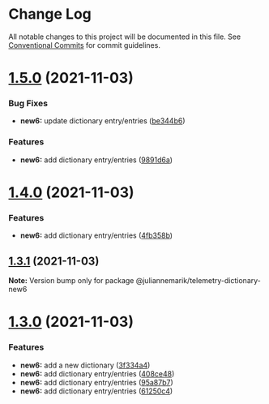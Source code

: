 # Change Log

All notable changes to this project will be documented in this file.
See [Conventional Commits](https://conventionalcommits.org) for commit guidelines.

# [1.5.0](https://github.com/juliannemarik/telemetry-dictionary-packages/compare/@juliannemarik/telemetry-dictionary-new6@1.4.0...@juliannemarik/telemetry-dictionary-new6@1.5.0) (2021-11-03)


### Bug Fixes

* **new6:** update dictionary entry/entries ([be344b6](https://github.com/juliannemarik/telemetry-dictionary-packages/commit/be344b6e0b6e161c577eef4af6234e9ddcfed9ff))


### Features

* **new6:** add dictionary entry/entries ([9891d6a](https://github.com/juliannemarik/telemetry-dictionary-packages/commit/9891d6a8f99a5742ceccacc69e566ff286084957))





# [1.4.0](https://github.com/juliannemarik/telemetry-dictionary-packages/compare/@juliannemarik/telemetry-dictionary-new6@1.3.1...@juliannemarik/telemetry-dictionary-new6@1.4.0) (2021-11-03)


### Features

* **new6:** add dictionary entry/entries ([4fb358b](https://github.com/juliannemarik/telemetry-dictionary-packages/commit/4fb358bb3b0c5845ceab1c26e6d345171ff2618f))





## [1.3.1](https://github.com/juliannemarik/telemetry-dictionary-packages/compare/@juliannemarik/telemetry-dictionary-new6@1.3.0...@juliannemarik/telemetry-dictionary-new6@1.3.1) (2021-11-03)

**Note:** Version bump only for package @juliannemarik/telemetry-dictionary-new6





# [1.3.0](https://github.com/juliannemarik/telemetry-dictionary-packages/compare/@juliannemarik/telemetry-dictionary-new6@1.3.0...@juliannemarik/telemetry-dictionary-new6@1.3.0) (2021-11-03)


### Features

* **new6:** add a new dictionary ([3f334a4](https://github.com/juliannemarik/telemetry-dictionary-packages/commit/3f334a4f57fd54130bb9b753171fc9077d5928eb))
* **new6:** add dictionary entry/entries ([408ce48](https://github.com/juliannemarik/telemetry-dictionary-packages/commit/408ce48cadb134d165ab6296a7bc67363434944a))
* **new6:** add dictionary entry/entries ([95a87b7](https://github.com/juliannemarik/telemetry-dictionary-packages/commit/95a87b732ad2c74e6ec71be687ca1b85fa74c937))
* **new6:** add dictionary entry/entries ([61250c4](https://github.com/juliannemarik/telemetry-dictionary-packages/commit/61250c43b6b0515f399d88d4e31297d2165e737b))
